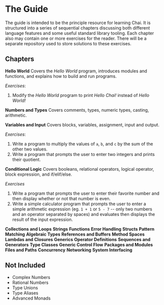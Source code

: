 # The Guide
The guide is intended to be the principle resource for learning Chai.  It is structured into a series of sequential chapters discussing both different language features and some useful standard library tooling.  Each chapter also may contain one or more exercises for the reader.  There will be a separate repository used to store solutions to these exercises.

## Chapters
**Hello World**
Covers the *Hello World* program, introduces modules and functions, and explains how to build and run programs.

*Exercises*: 
1. Modify the *Hello World* program to print *Hello Chai!* instead of *Hello World!*

**Numbers and Types**
Covers comments, types, numeric types, casting, arithmetic.

**Variables and Input**
Covers blocks, variables, assignment, input and output.

*Exercises*:
1. Write a program to multiply the values of `a`, `b`, and `c` by the sum of the other two values.
2. Write a program that prompts the user to enter two integers and prints their quotient.

**Conditional Logic**
Covers booleans, relational operators, logical operator, block expression, and if/elif/else.

*Exercises*
1. Write a program that prompts the user to enter their favorite number and then display whether or not that number is even.
2. Write a simple calculator program that prompts the user to enter a simple arithmetic expression (eg. `1 + 1` or `5 - 7` -- only two numbers and an operator separated by spaces) and evaluates then displays the result of the input expression.

**Collections and Loops**
**Strings**
**Functions**
**Error Handling**
**Structs**
**Pattern Matching**
**Algebraic Types**
**References and Buffers**
**Method Spaces**
**Lambdas and Closures**
**Generics**
**Operator Definitions**
**Sequences and Generators**
**Type Classes**
**Generic Control Flow**
**Packages and Modules**
**Files and Paths**
**Concurrency**
**Networking**
**System Interfacing**

## Not Included
- Complex Numbers
- Rational Numbers
- Type Unions
- Type Aliases
- Advanced Monads
